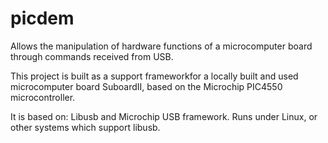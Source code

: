 # picdem

Allows the manipulation of hardware functions of a microcomputer board through commands received from USB.

This project is built as a support frameworkfor a locally built and used microcomputer board SuboardII, based on the Microchip PIC4550 microcontroller.

It is based on: Libusb and Microchip USB framework. Runs under Linux, or other systems which support libusb.
